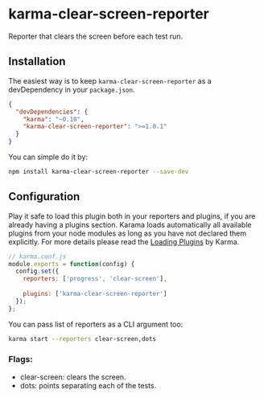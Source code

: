 # karma-clear-screen-reporter

Reporter that clears the screen before each test run.

## Installation

The easiest way is to keep `karma-clear-screen-reporter` as a devDependency in your `package.json`.

```json
{
  "devDependencies": {
    "karma": "~0.10",
    "karma-clear-screen-reporter": ">=1.0.1"
  }
}
```

You can simple do it by:

```bash
npm install karma-clear-screen-reporter --save-dev
```

## Configuration
Play it safe to load this plugin both in your reporters and plugins, if you are already having a plugins section. Karama loads automatically all available plugins from your node modules as long as you have not declared them explicitly. For more details please read the [Loading Plugins](http://karma-runner.github.io/0.13/config/plugins.html) by Karma.

```js
// karma.conf.js
module.exports = function(config) {
  config.set({
    reporters: ['progress', 'clear-screen'],
    
    plugins: ['karma-clear-screen-reporter']
  });
};
```

You can pass list of reporters as a CLI argument too:

```bash
karma start --reporters clear-screen,dots
```

### **Flags:**

 - clear-screen: clears the screen.
 - dots: points separating each of the tests.
